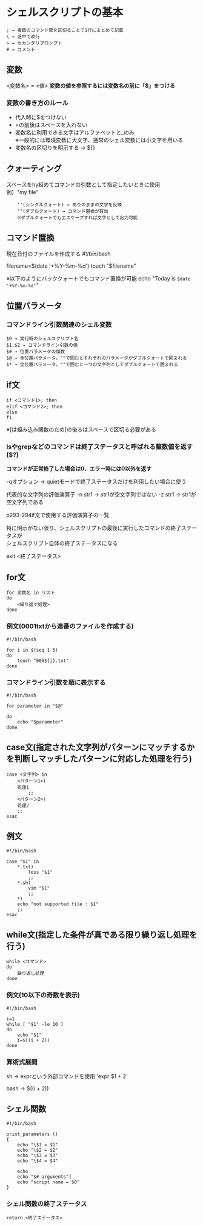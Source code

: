 # シェルスクリプトの基本
    ; → 複数のコマンド間を区切ることで1行にまとめて記載
    \ → 途中で改行
    > → セカンダリプロンプト
    # → コメント

## 変数
<変数名> = <値>
**変数の値を参照するには変数名の前に「$」をつける**

### 変数の書き方のルール
- 代入時に$をつけない
- =の前後はスペースを入れない
- 変数名に利用できる文字はアルファベットと_のみ  
  ※一般的には環境変数に大文字、通常のシェル変数には小文字を用いる
- 変数名の区切りを明示する → ${}

## クォーティング
スペースをhy組めてコマンドの引数として指定したいときに使用  
例）"my file"

        ''(シングルクォート) → ありのままの文字を反映
        ""(ダブルクォート) → コマンド置換が有効
        ※ダブルクォートでもエスケープすれば文字として出力可能
## コマンド置換
現在日付のファイルを作成する
#!/bin/bash

filename=$(date '+%Y-%m-%d')
touch "$filename"

※以下のようにバッククォートでもコマンド置換が可能
echo "Today is `$date '+%Y-%m-%d'`"

## 位置パラメータ
### コマンドライン引数関連のシェル変数
    $0 → 実行時のシェルスクリプト名
    $1,$2 → コマンドライン引数の値
    $# → 位置パラメータの個数
    $@ → 全位置パラメータ。""で囲むとそれぞれのパラメータがダブルクォートで囲まれる
    $* → 全位置パラメータ。""で囲むと一つの文字列としてダブルクォートで囲まれる

## if文
    if <コマンド1>; then
    elif <コマンド2>; then
    else
    fi

※[は組み込み関数のため[の後ろはスペースで区切る必要がある

### lsやgrepなどのコマンドは終了ステータスと呼ばれる整数値を返す($?)
**コマンドが正常終了した場合は0、エラー時には0以外を返す**

-qオプション → quietモードで終了ステータスだけを利用したい場合に使う

代表的な文字列の評価演算子
-n str1 → str1が空文字列ではない
-z str1 → str1が空文字列である

p293-294if文で使用する評価演算子の一覧

特に明示がない限り、シェルスクリプトの最後に実行したコマンドの終了ステータスが  
シェルスクリプト自体の終了ステータスになる

exit <終了ステータス>

## for文
    for 変数名 in リスト
    do
        <繰り返す処理>
    done

### 例文(0001txtから連番のファイルを作成する)
    #!/bin/bash
    
    for i in $(seq 1 5)
    do
        touch "000${i}.txt"
    done

### コマンドライン引数を順に表示する
    #!/bin/bash
    
    for parameter in "$@"
    
    do
        echo "$parameter"
    done

## case文(指定された文字列がパターンにマッチするかを判断しマッチしたパターンに対応した処理を行う)

    case <文字列> in
        <パターン1>)
        処理1
            ;;
        <パターン2>)
        処理2
        ;;
    esac

## 例文
    #!/bin/bash
    
    case "$1" in
        *.txt)
            less "$1"
            ;;
        *.sh)
            vim "$1"
            ;;
        *)
        echo "not supported file : $1"
        ;;
    esac

## while文(指定した条件が真である限り繰り返し処理を行う)

    while <コマンド>
    do
        繰り返し処理
    done

### 例文(10以下の奇数を表示)
    #!/bin/bash
    
    i=1
    while [ "$1" -le 10 ]
    do
        echo "$1"
        i=$((i + 2))
    done

### 算術式展開
sh → exprという外部コマンドを使用
'expr $1 + 2'

bash → $((i + 2))

## シェル関数
    #!/bin/bash
    
    print_parameters ()
    {
        echo "\$1 = $1"
        echo "\$2 = $2"
        echo "\$3 = $3"
        echo "\$4 = $4"
    
        echo
        echo "$# arguments"]
        echo "script name = $0"
    }

### シェル関数の終了ステータス
    return <終了ステータス>
